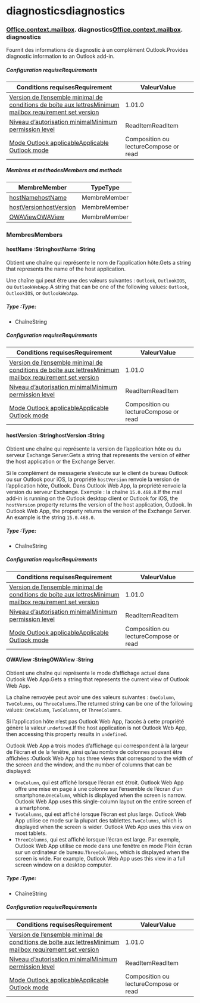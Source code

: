 # <a name="diagnostics"></a><span data-ttu-id="cf87d-101">diagnostics</span><span class="sxs-lookup"><span data-stu-id="cf87d-101">diagnostics</span></span>

### <span data-ttu-id="cf87d-p101">[Office](Office.md)[.context](Office.context.md)[.mailbox](Office.context.mailbox.md). diagnostics</span><span class="sxs-lookup"><span data-stu-id="cf87d-p101">[Office](Office.md)[.context](Office.context.md)[.mailbox](Office.context.mailbox.md). diagnostics</span></span>

<span data-ttu-id="cf87d-104">Fournit des informations de diagnostic à un complément Outlook.</span><span class="sxs-lookup"><span data-stu-id="cf87d-104">Provides diagnostic information to an Outlook add-in.</span></span>

##### <a name="requirements"></a><span data-ttu-id="cf87d-105">Configuration requise</span><span class="sxs-lookup"><span data-stu-id="cf87d-105">Requirements</span></span>

|<span data-ttu-id="cf87d-106">Conditions requises</span><span class="sxs-lookup"><span data-stu-id="cf87d-106">Requirement</span></span>| <span data-ttu-id="cf87d-107">Valeur</span><span class="sxs-lookup"><span data-stu-id="cf87d-107">Value</span></span>|
|---|---|
|[<span data-ttu-id="cf87d-108">Version de l’ensemble minimal de conditions de boîte aux lettres</span><span class="sxs-lookup"><span data-stu-id="cf87d-108">Minimum mailbox requirement set version</span></span>](/javascript/office/requirement-sets/outlook-api-requirement-sets)| <span data-ttu-id="cf87d-109">1.0</span><span class="sxs-lookup"><span data-stu-id="cf87d-109">1.0</span></span>|
|[<span data-ttu-id="cf87d-110">Niveau d’autorisation minimal</span><span class="sxs-lookup"><span data-stu-id="cf87d-110">Minimum permission level</span></span>](https://docs.microsoft.com/outlook/add-ins/understanding-outlook-add-in-permissions)| <span data-ttu-id="cf87d-111">ReadItem</span><span class="sxs-lookup"><span data-stu-id="cf87d-111">ReadItem</span></span>|
|[<span data-ttu-id="cf87d-112">Mode Outlook applicable</span><span class="sxs-lookup"><span data-stu-id="cf87d-112">Applicable Outlook mode</span></span>](https://docs.microsoft.com/outlook/add-ins/#extension-points)| <span data-ttu-id="cf87d-113">Composition ou lecture</span><span class="sxs-lookup"><span data-stu-id="cf87d-113">Compose or read</span></span>|

##### <a name="members-and-methods"></a><span data-ttu-id="cf87d-114">Membres et méthodes</span><span class="sxs-lookup"><span data-stu-id="cf87d-114">Members and methods</span></span>

| <span data-ttu-id="cf87d-115">Membre</span><span class="sxs-lookup"><span data-stu-id="cf87d-115">Member</span></span> | <span data-ttu-id="cf87d-116">Type</span><span class="sxs-lookup"><span data-stu-id="cf87d-116">Type</span></span> |
|--------|------|
| [<span data-ttu-id="cf87d-117">hostName</span><span class="sxs-lookup"><span data-stu-id="cf87d-117">hostName</span></span>](#hostname-string) | <span data-ttu-id="cf87d-118">Membre</span><span class="sxs-lookup"><span data-stu-id="cf87d-118">Member</span></span> |
| [<span data-ttu-id="cf87d-119">hostVersion</span><span class="sxs-lookup"><span data-stu-id="cf87d-119">hostVersion</span></span>](#hostversion-string) | <span data-ttu-id="cf87d-120">Membre</span><span class="sxs-lookup"><span data-stu-id="cf87d-120">Member</span></span> |
| [<span data-ttu-id="cf87d-121">OWAView</span><span class="sxs-lookup"><span data-stu-id="cf87d-121">OWAView</span></span>](#owaview-string) | <span data-ttu-id="cf87d-122">Membre</span><span class="sxs-lookup"><span data-stu-id="cf87d-122">Member</span></span> |

### <a name="members"></a><span data-ttu-id="cf87d-123">Membres</span><span class="sxs-lookup"><span data-stu-id="cf87d-123">Members</span></span>

####  <a name="hostname-string"></a><span data-ttu-id="cf87d-124">hostName :String</span><span class="sxs-lookup"><span data-stu-id="cf87d-124">hostName :String</span></span>

<span data-ttu-id="cf87d-125">Obtient une chaîne qui représente le nom de l’application hôte.</span><span class="sxs-lookup"><span data-stu-id="cf87d-125">Gets a string that represents the name of the host application.</span></span>

<span data-ttu-id="cf87d-126">Une chaîne qui peut être une des valeurs suivantes : `Outlook`, `OutlookIOS`, ou `OutlookWebApp`.</span><span class="sxs-lookup"><span data-stu-id="cf87d-126">A string that can be one of the following values: `Outlook`, `OutlookIOS`, or `OutlookWebApp`.</span></span>

##### <a name="type"></a><span data-ttu-id="cf87d-127">Type :</span><span class="sxs-lookup"><span data-stu-id="cf87d-127">Type:</span></span>

*   <span data-ttu-id="cf87d-128">Chaîne</span><span class="sxs-lookup"><span data-stu-id="cf87d-128">String</span></span>

##### <a name="requirements"></a><span data-ttu-id="cf87d-129">Configuration requise</span><span class="sxs-lookup"><span data-stu-id="cf87d-129">Requirements</span></span>

|<span data-ttu-id="cf87d-130">Conditions requises</span><span class="sxs-lookup"><span data-stu-id="cf87d-130">Requirement</span></span>| <span data-ttu-id="cf87d-131">Valeur</span><span class="sxs-lookup"><span data-stu-id="cf87d-131">Value</span></span>|
|---|---|
|[<span data-ttu-id="cf87d-132">Version de l’ensemble minimal de conditions de boîte aux lettres</span><span class="sxs-lookup"><span data-stu-id="cf87d-132">Minimum mailbox requirement set version</span></span>](/javascript/office/requirement-sets/outlook-api-requirement-sets)| <span data-ttu-id="cf87d-133">1.0</span><span class="sxs-lookup"><span data-stu-id="cf87d-133">1.0</span></span>|
|[<span data-ttu-id="cf87d-134">Niveau d’autorisation minimal</span><span class="sxs-lookup"><span data-stu-id="cf87d-134">Minimum permission level</span></span>](https://docs.microsoft.com/outlook/add-ins/understanding-outlook-add-in-permissions)| <span data-ttu-id="cf87d-135">ReadItem</span><span class="sxs-lookup"><span data-stu-id="cf87d-135">ReadItem</span></span>|
|[<span data-ttu-id="cf87d-136">Mode Outlook applicable</span><span class="sxs-lookup"><span data-stu-id="cf87d-136">Applicable Outlook mode</span></span>](https://docs.microsoft.com/outlook/add-ins/#extension-points)| <span data-ttu-id="cf87d-137">Composition ou lecture</span><span class="sxs-lookup"><span data-stu-id="cf87d-137">Compose or read</span></span>|

####  <a name="hostversion-string"></a><span data-ttu-id="cf87d-138">hostVersion :String</span><span class="sxs-lookup"><span data-stu-id="cf87d-138">hostVersion :String</span></span>

<span data-ttu-id="cf87d-139">Obtient une chaîne qui représente la version de l’application hôte ou du serveur Exchange Server.</span><span class="sxs-lookup"><span data-stu-id="cf87d-139">Gets a string that represents the version of either the host application or the Exchange Server.</span></span>

<span data-ttu-id="cf87d-p102">Si le complément de messagerie s’exécute sur le client de bureau Outlook ou sur Outlook pour iOS, la propriété `hostVersion` renvoie la version de l’application hôte, Outlook. Dans Outlook Web App, la propriété renvoie la version du serveur Exchange. Exemple : la chaîne `15.0.468.0`.</span><span class="sxs-lookup"><span data-stu-id="cf87d-p102">If the mail add-in is running on the Outlook desktop client or Outlook for iOS, the `hostVersion` property returns the version of the host application, Outlook. In Outlook Web App, the property returns the version of the Exchange Server. An example is the string `15.0.468.0`.</span></span>

##### <a name="type"></a><span data-ttu-id="cf87d-143">Type :</span><span class="sxs-lookup"><span data-stu-id="cf87d-143">Type:</span></span>

*   <span data-ttu-id="cf87d-144">Chaîne</span><span class="sxs-lookup"><span data-stu-id="cf87d-144">String</span></span>

##### <a name="requirements"></a><span data-ttu-id="cf87d-145">Configuration requise</span><span class="sxs-lookup"><span data-stu-id="cf87d-145">Requirements</span></span>

|<span data-ttu-id="cf87d-146">Conditions requises</span><span class="sxs-lookup"><span data-stu-id="cf87d-146">Requirement</span></span>| <span data-ttu-id="cf87d-147">Valeur</span><span class="sxs-lookup"><span data-stu-id="cf87d-147">Value</span></span>|
|---|---|
|[<span data-ttu-id="cf87d-148">Version de l’ensemble minimal de conditions de boîte aux lettres</span><span class="sxs-lookup"><span data-stu-id="cf87d-148">Minimum mailbox requirement set version</span></span>](/javascript/office/requirement-sets/outlook-api-requirement-sets)| <span data-ttu-id="cf87d-149">1.0</span><span class="sxs-lookup"><span data-stu-id="cf87d-149">1.0</span></span>|
|[<span data-ttu-id="cf87d-150">Niveau d’autorisation minimal</span><span class="sxs-lookup"><span data-stu-id="cf87d-150">Minimum permission level</span></span>](https://docs.microsoft.com/outlook/add-ins/understanding-outlook-add-in-permissions)| <span data-ttu-id="cf87d-151">ReadItem</span><span class="sxs-lookup"><span data-stu-id="cf87d-151">ReadItem</span></span>|
|[<span data-ttu-id="cf87d-152">Mode Outlook applicable</span><span class="sxs-lookup"><span data-stu-id="cf87d-152">Applicable Outlook mode</span></span>](https://docs.microsoft.com/outlook/add-ins/#extension-points)| <span data-ttu-id="cf87d-153">Composition ou lecture</span><span class="sxs-lookup"><span data-stu-id="cf87d-153">Compose or read</span></span>|

####  <a name="owaview-string"></a><span data-ttu-id="cf87d-154">OWAView :String</span><span class="sxs-lookup"><span data-stu-id="cf87d-154">OWAView :String</span></span>

<span data-ttu-id="cf87d-155">Obtient une chaîne qui représente le mode d’affichage actuel dans Outlook Web App.</span><span class="sxs-lookup"><span data-stu-id="cf87d-155">Gets a string that represents the current view of Outlook Web App.</span></span>

<span data-ttu-id="cf87d-156">La chaîne renvoyée peut avoir une des valeurs suivantes : `OneColumn`, `TwoColumns`, ou `ThreeColumns`.</span><span class="sxs-lookup"><span data-stu-id="cf87d-156">The returned string can be one of the following values: `OneColumn`, `TwoColumns`, or `ThreeColumns`.</span></span>

<span data-ttu-id="cf87d-157">Si l’application hôte n’est pas Outlook Web App, l’accès à cette propriété génère la valeur `undefined`.</span><span class="sxs-lookup"><span data-stu-id="cf87d-157">If the host application is not Outlook Web App, then accessing this property results in `undefined`.</span></span>

<span data-ttu-id="cf87d-158">Outlook Web App a trois modes d’affichage qui correspondent à la largeur de l’écran et de la fenêtre, ainsi qu’au nombre de colonnes pouvant être affichées :</span><span class="sxs-lookup"><span data-stu-id="cf87d-158">Outlook Web App has three views that correspond to the width of the screen and the window, and the number of columns that can be displayed:</span></span>

*   <span data-ttu-id="cf87d-p103">`OneColumn`, qui est affiché lorsque l’écran est étroit. Outlook Web App offre une mise en page à une colonne sur l’ensemble de l’écran d’un smartphone.</span><span class="sxs-lookup"><span data-stu-id="cf87d-p103">`OneColumn`, which is displayed when the screen is narrow. Outlook Web App uses this single-column layout on the entire screen of a smartphone.</span></span>
*   <span data-ttu-id="cf87d-p104">`TwoColumns`, qui est affiché lorsque l’écran est plus large. Outlook Web App utilise ce mode sur la plupart des tablettes.</span><span class="sxs-lookup"><span data-stu-id="cf87d-p104">`TwoColumns`, which is displayed when the screen is wider. Outlook Web App uses this view on most tablets.</span></span>
*   <span data-ttu-id="cf87d-p105">`ThreeColumns`, qui est affiché lorsque l’écran est large. Par exemple, Outlook Web App utilise ce mode dans une fenêtre en mode Plein écran sur un ordinateur de bureau.</span><span class="sxs-lookup"><span data-stu-id="cf87d-p105">`ThreeColumns`, which is displayed when the screen is wide. For example, Outlook Web App uses this view in a full screen window on a desktop computer.</span></span>

##### <a name="type"></a><span data-ttu-id="cf87d-165">Type :</span><span class="sxs-lookup"><span data-stu-id="cf87d-165">Type:</span></span>

*   <span data-ttu-id="cf87d-166">Chaîne</span><span class="sxs-lookup"><span data-stu-id="cf87d-166">String</span></span>

##### <a name="requirements"></a><span data-ttu-id="cf87d-167">Configuration requise</span><span class="sxs-lookup"><span data-stu-id="cf87d-167">Requirements</span></span>

|<span data-ttu-id="cf87d-168">Conditions requises</span><span class="sxs-lookup"><span data-stu-id="cf87d-168">Requirement</span></span>| <span data-ttu-id="cf87d-169">Valeur</span><span class="sxs-lookup"><span data-stu-id="cf87d-169">Value</span></span>|
|---|---|
|[<span data-ttu-id="cf87d-170">Version de l’ensemble minimal de conditions de boîte aux lettres</span><span class="sxs-lookup"><span data-stu-id="cf87d-170">Minimum mailbox requirement set version</span></span>](/javascript/office/requirement-sets/outlook-api-requirement-sets)| <span data-ttu-id="cf87d-171">1.0</span><span class="sxs-lookup"><span data-stu-id="cf87d-171">1.0</span></span>|
|[<span data-ttu-id="cf87d-172">Niveau d’autorisation minimal</span><span class="sxs-lookup"><span data-stu-id="cf87d-172">Minimum permission level</span></span>](https://docs.microsoft.com/outlook/add-ins/understanding-outlook-add-in-permissions)| <span data-ttu-id="cf87d-173">ReadItem</span><span class="sxs-lookup"><span data-stu-id="cf87d-173">ReadItem</span></span>|
|[<span data-ttu-id="cf87d-174">Mode Outlook applicable</span><span class="sxs-lookup"><span data-stu-id="cf87d-174">Applicable Outlook mode</span></span>](https://docs.microsoft.com/outlook/add-ins/#extension-points)| <span data-ttu-id="cf87d-175">Composition ou lecture</span><span class="sxs-lookup"><span data-stu-id="cf87d-175">Compose or read</span></span>|